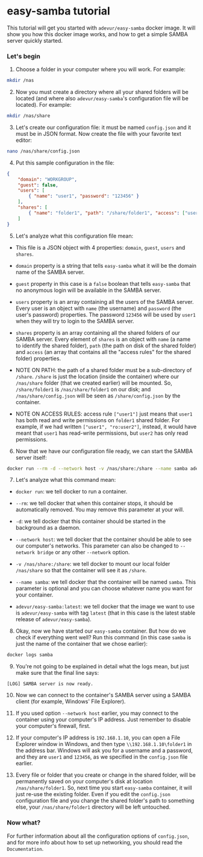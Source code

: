 
# easy-samba tutorial
This tutorial will get you started with `adevur/easy-samba` docker image. It will show you how this docker image works, and how to get a simple SAMBA server quickly started.

### Let's begin
1) Choose a folder in your computer where you will work. For example:
```sh
mkdir /nas
```

2) Now you must create a directory where all your shared folders will be located (and where also `adevur/easy-samba`'s configuration file will be located). For example:
```sh
mkdir /nas/share
```

3) Let's create our configuration file: it must be named `config.json` and it must be in JSON format. Now create the file with your favorite text editor:
```sh
nano /nas/share/config.json
```

4) Put this sample configuration in the file:
```json
{
    "domain": "WORKGROUP",
    "guest": false,
    "users": [
        { "name": "user1", "password": "123456" }
    ],
    "shares": [
        { "name": "folder1", "path": "/share/folder1", "access": ["user1"] }
    ]
}
```

5) Let's analyze what this configuration file mean:

- This file is a JSON object with 4 properties: `domain`, `guest`, `users` and `shares`.

- `domain` property is a string that tells `easy-samba` what it will be the domain name of the SAMBA server.

- `guest` property in this case is a `false` boolean that tells `easy-samba` that no anonymous login will be available in the SAMBA server.

- `users` property is an array containing all the users of the SAMBA server. Every user is an object with `name` (the username) and `password` (the user's password) properties.
The password `123456` will be used by `user1` when they will try to login to the SAMBA server.

- `shares` property is an array containing all the shared folders of our SAMBA server. Every element of `shares` is an object with `name` (a name to identify the shared folder),
`path` (the path on disk of the shared folder) and `access` (an array that contains all the "access rules" for the shared folder) properties.

- NOTE ON PATH: the path of a shared folder must be a sub-directory of `/share`. `/share` is just the location (inside the container) where our `/nas/share` folder (that we created earlier) will be mounted.
So, `/share/folder1` is `/nas/share/folder1` on our disk; and `/nas/share/config.json` will be seen as `/share/config.json` by the container.

- NOTE ON ACCESS RULES: access rule `["user1"]` just means that `user1` has both read and write permissions on `folder1` shared folder.
For example, if we had written `["user1", "ro:user2"]`, instead, it would have meant that `user1` has read-write permissions, but `user2` has only read permissions.

6) Now that we have our configuration file ready, we can start the SAMBA server itself:
```sh
docker run --rm -d --network host -v /nas/share:/share --name samba adevur/easy-samba:latest
```

7) Let's analyze what this command mean:

- `docker run`: we tell docker to run a container.

- `--rm`: we tell docker that when this container stops, it should be automatically removed.
You may remove this parameter at your will.

- `-d`: we tell docker that this container should be started in the background as a daemon.

- `--network host`: we tell docker that the container should be able to see our computer's networks.
This parameter can also be changed to `--network bridge` or any other `--network` option.

- `-v /nas/share:/share`: we tell docker to mount our local folder `/nas/share` so that the container will see it as `/share`.

- `--name samba`: we tell docker that the container will be named `samba`.
This parameter is optional and you can choose whatever name you want for your container.

- `adevur/easy-samba:latest`: we tell docker that the image we want to use is `adevur/easy-samba` with tag `latest`
(that in this case is the latest stable release of `adevur/easy-samba`).

8) Okay, now we have started our `easy-samba` container. But how do we check if everything went well?
Run this command (in this case `samba` is just the name of the container that we chose earlier):
```sh
docker logs samba
```

9) You're not going to be explained in detail what the logs mean, but just make sure that the final line says:
```
[LOG] SAMBA server is now ready.
```

10) Now we can connect to the container's SAMBA server using a SAMBA client (for example, Windows' File Explorer).

11) If you used option `--network host` earlier, you may connect to the container using your computer's IP address.
Just remember to disable your computer's firewall, first.

12) If your computer's IP address is `192.168.1.10`, you can open a File Explorer window in Windows,
and then type `\\192.168.1.10\folder1` in the address bar.
Windows will ask you for a username and a password, and they are `user1` and `123456`,
as we specified in the `config.json` file earlier.

13) Every file or folder that you create or change in the shared folder, will be permanently saved on your computer's disk
at location `/nas/share/folder1`. So, next time you start `easy-samba` container, it will just re-use the existing folder.
Even if you edit the `config.json` configuration file and you change the shared folder's path to something else,
your `/nas/share/folder1` directory will be left untouched.

### Now what?
For further information about all the configuration options of `config.json`,
and for more info about how to set up networking,
you should read the `Documentation`.

